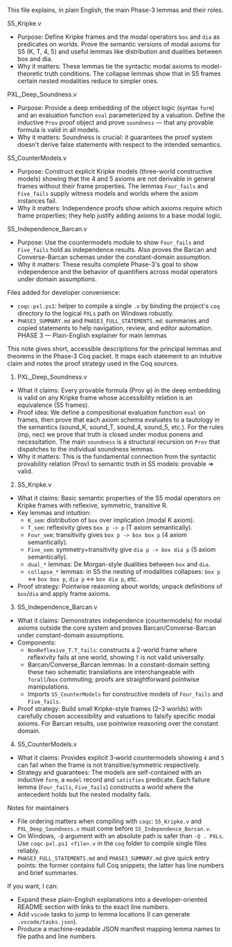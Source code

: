 This file explains, in plain English, the main Phase-3 lemmas and their roles.

S5_Kripke.v
- Purpose: Define Kripke frames and the modal operators `box` and `dia` as predicates on worlds. Prove the semantic versions of modal axioms for S5 (K, T, 4, 5) and useful lemmas like distribution and dualities between box and dia.
- Why it matters: These lemmas tie the syntactic modal axioms to model-theoretic truth conditions. The collapse lemmas show that in S5 frames certain nested modalities reduce to simpler ones.

PXL_Deep_Soundness.v
- Purpose: Provide a deep embedding of the object logic (syntax `form`) and an evaluation function `eval` parameterized by a valuation. Define the inductive `Prov` proof object and prove `soundness` — that any provable formula is valid in all models.
- Why it matters: Soundness is crucial: it guarantees the proof system doesn't derive false statements with respect to the intended semantics.

S5_CounterModels.v
- Purpose: Construct explicit Kripke models (three-world constructive models) showing that the 4 and 5 axioms are not derivable in general frames without their frame properties. The lemmas `Four_fails` and `Five_fails` supply witness models and worlds where the axiom instances fail.
- Why it matters: Independence proofs show which axioms require which frame properties; they help justify adding axioms to a base modal logic.

S5_Independence_Barcan.v
- Purpose: Use the countermodels module to show `Four_fails` and `Five_fails` hold as independence results. Also proves the Barcan and Converse-Barcan schemas under the constant-domain assumption.
- Why it matters: These results complete Phase-3's goal to show independence and the behavior of quantifiers across modal operators under domain assumptions.

Files added for developer convenience:
- `coqc-pxl.ps1`: helper to compile a single `.v` by binding the project's `coq` directory to the logical `PXLs` path on Windows robustly.
- `PHASE3_SUMMARY.md` and `PHASE3_FULL_STATEMENTS.md`: summaries and copied statements to help navigation, review, and editor automation.
PHASE 3 — Plain-English explainer for main lemmas

This note gives short, accessible descriptions for the principal lemmas and theorems in the Phase‑3 Coq packet. It maps each statement to an intuitive claim and notes the proof strategy used in the Coq sources.

1) PXL_Deep_Soundness.v
- What it claims: Every provable formula (Prov φ) in the deep embedding is valid on any Kripke frame whose accessibility relation is an equivalence (S5 frames).
- Proof idea: We define a compositional evaluation function `eval` on frames, then prove that each axiom schema evaluates to a tautology in the semantics (sound_K, sound_T, sound_4, sound_5, etc.). For the rules (mp, nec) we prove that truth is closed under modus ponens and necessitation. The main `soundness` is a structural recursion on `Prov` that dispatches to the individual soundness lemmas.
- Why it matters: This is the fundamental connection from the syntactic provability relation (Prov) to semantic truth in S5 models: provable => valid.

2) S5_Kripke.v
- What it claims: Basic semantic properties of the S5 modal operators on Kripke frames with reflexive, symmetric, transitive R.
- Key lemmas and intuition:
  - `K_sem`: distribution of `box` over implication (modal K axiom).
  - `T_sem`: reflexivity gives `box p -> p` (T axiom semantically).
  - `Four_sem`: transitivity gives `box p -> box box p` (4 axiom semantically).
  - `Five_sem`: symmetry+transitivity give `dia p -> box dia p` (5 axiom semantically).
  - `dual_*` lemmas: De Morgan-style dualities between `box` and `dia`.
  - `collapse_*` lemmas: in S5 the nesting of modalities collapses: `box p` <-> `box box p`, `dia p` <-> `box dia p`, etc.
- Proof strategy: Pointwise reasoning about worlds; unpack definitions of `box`/`dia` and apply frame axioms.

3) S5_Independence_Barcan.v
- What it claims: Demonstrates independence (countermodels) for modal axioms outside the core system and proves Barcan/Converse-Barcan under constant-domain assumptions.
- Components:
  - `NonReflexive_T.T_fails`: constructs a 2-world frame where reflexivity fails at one world, showing `T` is not valid universally.
  - Barcan/Converse_Barcan lemmas: In a constant-domain setting these two schematic translations are interchangeable with `forall`/`box` commuting; proofs are straightforward pointwise manipulations.
  - Imports `S5_CounterModels` for constructive models of `Four_fails` and `Five_fails`.
- Proof strategy: Build small Kripke-style frames (2–3 worlds) with carefully chosen accessibility and valuations to falsify specific modal axioms. For Barcan results, use pointwise reasoning over the constant domain.

4) S5_CounterModels.v
- What it claims: Provides explicit 3‑world countermodels showing `4` and `5` can fail when the frame is not transitive/symmetric respectively.
- Strategy and guarantees: The models are self-contained with an inductive `form`, a `model` record and `satisfies` predicate. Each failure lemma (`Four_fails`, `Five_fails`) constructs a world where the antecedent holds but the nested modality fails.

Notes for maintainers
- File ordering matters when compiling with `coqc`: `S5_Kripke.v` and `PXL_Deep_Soundness.v` must come before `S5_Independence_Barcan.v`.
- On Windows, `-Q` argument with an absolute path is safer than `-Q . PXLs`. Use `coqc-pxl.ps1 <file>.v` in the `coq` folder to compile single files reliably.
- `PHASE3_FULL_STATEMENTS.md` and `PHASE3_SUMMARY.md` give quick entry points: the former contains full Coq snippets; the latter has line numbers and brief summaries.

If you want, I can:
- Expand these plain-English explanations into a developer-oriented README section with links to the exact line numbers.
- Add `vscode` tasks to jump to lemma locations (I can generate `.vscode/tasks.json`).
- Produce a machine-readable JSON manifest mapping lemma names to file paths and line numbers.

